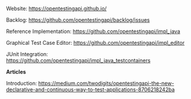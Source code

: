 Website: <a href="https://opentestingapi.github.io/" target="_blank">https://opentestingapi.github.io/</a>

Backlog: <a href="https://github.com/opentestingapi/backlog/issues" target="_blank">https://github.com/opentestingapi/backlog/issues</a>

Reference Implementation: <a href="https://github.com/opentestingapi/impl_java" target="_blank">https://github.com/opentestingapi/impl_java</a>

Graphical Test Case Editor: <a href="https://github.com/opentestingapi/impl_editor" target="_blank">https://github.com/opentestingapi/impl_editor</a>

JUnit Integration: <a href="https://github.com/opentestingapi/impl_java_testcontainers" target="_blank">https://github.com/opentestingapi/impl_java_testcontainers</a>

**Articles**

Introduction: <a href="https://medium.com/twodigits/opentestingapi-the-new-declarative-and-continuous-way-to-test-applications-8706218242ba" target="_blank">https://medium.com/twodigits/opentestingapi-the-new-declarative-and-continuous-way-to-test-applications-8706218242ba</a>
